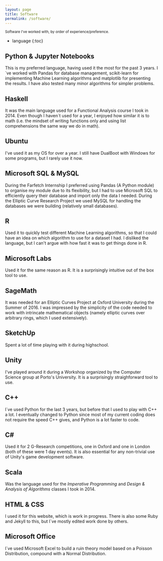```yaml
---
layout: page
title: Software
permalink: /software/
---
```


<sub>Software I've worked with, by order of experience/preference.</sub>

* language
{:toc}

## Python & Jupyter Notebooks
This is my preferred language, having used it the most for the past 3 years. I´ve worked with Pandas for database management, scikit-learn for implementing Machine Learning algorithms and matplotlib for presenting the results. I have also tested many minor algorithms for simpler problems.

## Haskell
It was the main language used for a Functional Analysis course I took in 2014. Even though I haven´t used for a year, I enjoyed how similar it is to math (i.e. the mindset of writing functions only and using list comprehensions the same way we do in math).

## Ubuntu
I've used it as my OS for over a year. I still have DualBoot with Windows for some programs, but I rarely use it now.

## Microsoft SQL & MySQL
During the Farfetch Internship I preferred using Pandas (A Python module) to organise my module due to its flexibility, but I had to use Microsoft SQL to efficiently query their database and import only the data I needed.
During the Elliptic Curve Research Project we used MySQL for handling the databases we were building (relatively small databases).

## R
Used it to quickly test different Machine Learning algorithms, so that I could have an idea on which algorithm to use for a dataset I had. I disliked the language, but I can't argue with how fast it was to get things done in R.

## Microsoft Labs
Used it for the same reason as R. It is a surprisingly intuitive out of the box tool to use.

## SageMath
It was needed for an Elliptic Curves Project at Oxford University during the Summer of 2016. I was impressed by the simplicity of the code needed to work with intrincate mathematical objects (namely elliptic curves over arbitrary rings, which I used extensively).

## SketchUp
Spent a lot of time playing with it during highschool.

## Unity
I've played around it during a Workshop organized by the Computer Science group at Porto's University. It is a surprisingly straighforward tool to use.

## C++
I´ve used Python for the last 3 years, but before that I used to play with C++ a lot. I eventually changed to Python since most of my current coding does not require the speed C++ gives, and Python is a lot faster to code.


## C\#
Used it for 2 G-Research competitions, one in Oxford and one in London (both of these were 1 day events). It is also essential for any non-trivial use of Unity's game development software.

## Scala
Was the language used for the <i>Imperative Programming</i> and <i>Design & Analysis of Algorithms</i> classes I took in 2014.

## HTML & CSS
I used it for this website, which is work in progress. There is also some Ruby and Jekyll to this, but I´ve mostly edited work done by others.

## Microsoft Office
I´ve used Microsoft Excel to build a ruin theory model based on a Poisson Distribution, compound with a Normal Distribution.